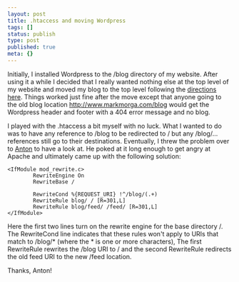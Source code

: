 ```yaml
---
layout: post
title: .htaccess and moving Wordpress
tags: []
status: publish
type: post
published: true
meta: {}
---
```

Initially, I installed Wordpress to the /blog directory of my website.  After using it a while I decided that I really wanted nothing else at the top level of my website and moved my blog to the top level following the [directions here](http://codex.wordpress.org/Giving_WordPress_Its_Own_Directory).  Things worked just fine after the move except that anyone going to the old blog location http://www.markmorga.com/blog would get the Wordpress header and footer with a 404 error message and no blog.

I played with the .htaccess a bit myself with no luck.  What I wanted to do was to have any reference to /blog to be redirected to / but any /blog/... references still go to their destinations.  Eventually, I threw the problem over to [Anton](http://anton.lr2.com/) to have a look at. He poked at it long enough to get angry at Apache and ultimately came up with the following solution:

```
<IfModule mod_rewrite.c>
        RewriteEngine On
        RewriteBase /

        RewriteCond %{REQUEST_URI} !^/blog/(.+)
        RewriteRule blog/ / [R=301,L]
        RewriteRule blog/feed/ /feed/ [R=301,L]
</IfModule>
```

Here the first two lines turn on the rewrite engine for the base directory /.  The RewriteCond line indicates that these rules won't apply to URIs that match to /blog/* (where the * is one or more characters), The first RewriteRule rewrites the /blog URI to / and the second RewriteRule redirects the old feed URI to the new /feed location.

Thanks, Anton!
